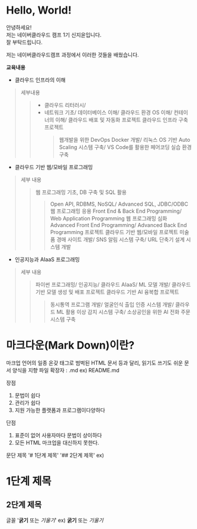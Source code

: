 # Hello, World!

안녕하세요!\
저는 네이버클라우드 캠프 1기 신지윤입니다.\
잘 부탁드립니다.

저는 네이버클라우드캠프 과정에서 이러한 것들을 배웠습니다. 

**교육내용**
* 클라우드 인프라의 이해
> 세부내용
>   > * 클라우드 리터러시/
>   > * 네트워크 기초/
>   > 데이터베이스 이해/
>   > 클라우드 환경 OS 이해/
>   > 컨테이너의 이해/
>   > 클라우드 배포 및 자동화
> 프로젝트
>   > 클라우드 인프라 구축 프로젝트
>   >   > 웹개발을 위한 DevOps Docker 개발/
>   >   > 리눅스 OS 기반 Auto Scaling 시스템 구축/
>   >   > VS Code를 활용한 페어코딩 실습 환경 구축

* 클라우드 기반 웹/모바일 프로그래밍
> 세부 내용
>   > 웹 프로그래밍 기초, DB 구축 및 SQL 활용
>   >   > Open API, RDBMS, NoSQL/
>   >   > Advanced SQL, JDBC/ODBC
>   > 웹 프로그래밍 응용
>   >   > Front End & Back End Programming/
>   >   > Web Application Programming
>   > 웹 프로그래밍 심화
>   >   > Advanced Front End Programming/
>   >   > Advanced Back End Programming
> 프로젝트
>   > 클라우드 기반 웹/모바일 프로젝트
>   >   > 미술품 경매 사이트 개발/
>   >   > SNS 알림 시스템 구축/
>   >   > URL 단축기 설계 시스템 개발

* 인공지능과 AIaaS 프로그래밍
> 세부 내용
>   > 파이썬 프로그래밍/
>   > 인공지능/
>   > 클라우드 AIaaS/
>   > ML 모델 개발/
>   > 클라우드 기반 모델 생성 및 배포
> 프로젝트
>   > 클라우드 기반 AI 융복합 프로젝트
>   >   > 동시통역 프로그램 개발/
>   >   > 얼굴인식 출입 인증 시스템 개발/
>   >   > 클라우드 ML 활용 이상 감지 시스템 구축/
>   >   > 소상공인을 위한 AI 전화 주문 시스템 구축

# 마크다운(Mark Down)이란?
마크업 언어의 일종
온갖 태그로 범벅된 HTML 문서 등과 달리, 읽기도 쓰기도 쉬운 문서 양식을 지향
파일 확장자 : .md
ex) README.md

장점
1. 문법이 쉽다
2. 관리가 쉽다
3. 지원 가능한 플랫폼과 프로그램이다양하다

단점
1. 표준이 없어 사용자마다 문법이 상이하다
2. 모든 HTML 마크업을 대신하지 못한다.

문단 제목
'# 1단계 제목'
'## 2단계 제목'
ex)
# 1단계 제목
## 2단계 제목

글꼴
'**굵기** 또는 *기울기*'
ex)
**굵기** 또는 *기울기*